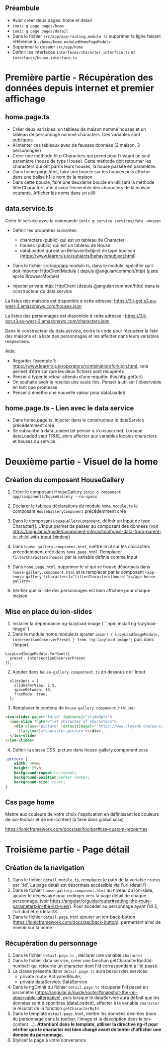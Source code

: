 Préambule
---
* Avoir créer deux pages: home et detail
* ```ionic g page pages/home```
* ```ionic g page pages/detail```
* Dans le fichier ```src/app/app-routing.module.ts``` supprimer la ligne faisant référence à ```./home/home.module#HomePageModule```
* Supprimer le dossier ```src/app/home```
* Définir les interfaces ```ìnterfaces/character.interface.ts``` et ```ìnterfaces/house.interface.ts```

Première partie - Récupération des données depuis internet et premier affichage
===

home.page.ts
---
* Créer deux variables: un tableau de maison nommé houses et un tableau de personnage nommé characters. Ces variables sont publiques.
* Alimenter ces tableaux avec de fausses données (2 maison, 3 personnages)
* Créer une méthode filterCharacters qui prend pour l’instant un seul paramètre (house de  type House). Cette méthode doit retourner les characters qui ont parmi leurs houses, la house passée en paramètre.
* Dans home.page.html, faire une boucle sur les houses puis afficher dans une balise h1 le nom de la maison
* Dans cette boucle, faire une deuxième boucle en utilisant la méthode filterCharacters afin d’avoir l’ensemble des characters de la maison courante. Afficher les noms dans un ul/li


data.service.ts
---

Créer le service avec la commande
```ionic g service services/data —nospec```

- Définir les propriétés suivantes:
	- characters (public) qui est un tableau de Character
	- houses (public) qui est un tableau de House
	- dataLoaded qui est un BehaviorSubject de type boolean (https://www.learnrxjs.io/subjects/behaviorsubject.html)

- Dans le fichier src/app/app.module.ts, dans le module, spécifier qu’il doit importer HttpClientModule ( depuis @angular/common/http)  (juste après BrowserModule)

- Injecter private http: HttpClient (depuis @angular/common/http)  dans le constructeur du data.service



La listes des maisons est disponible à cette adresse: https://3il-got.s3.eu-west-3.amazonaws.com/houses.json

La listes des personnages est disponible à cette adresse : https://3il-got.s3.eu-west-3.amazonaws.com/characters.json

Dans le constructeur du data.service, écrire le code pour récupérer la liste des maisons et la liste des personnages et les affecter dans leurs variables respectives.

Aide: 

* Regarder l’exemple 1: https://www.learnrxjs.io/operators/combination/forkjoin.html, cela permet d’être sur que les deux fichiers sont récupérés
* Penser à typer le retour attendu d’une requête: this.http.get<MonObjetAttendu>(url)
* On souhaite avoir le resultat une seule fois. Penser à utiliser l'observable en tant que promesse
* Penser à émettre une nouvelle valeur pour dataLoaded


home.page.ts - Lien avec le data service
---
* Dans home.page.ts, injecter dans le constructeur le dataService précédemment créé.
* Se subscribe à dataLoaded (et penser à s’unsuscribe). Lorsque dataLoaded vaut TRUE, alors affecter aux variables locales characters et houses du service.



Deuxième partie - Visuel de la home
===


Création du composant HouseGallery
---

1. Créer le composant HouseGallery
```ionic g component app/components/houseGallery --no-specs```

2. Déclarer le tableau déclarations du module  ```home.module.ts```  le composant ```HouseGalleryComponent``` précédemment créé


3. Dans le composant ```HouseGalleryComponent```, définir un Input de type Character[]. L'Input permet de passer au composant des données (voir https://angular.io/guide/component-interaction#pass-data-from-parent-to-child-with-input-binding)
4. Dans ```house-gallery.component.html```, mettre le ul sur les characters précedemment créé dans ```home.page.html```. Remplacer ```filterCharacters(house)``` par la variable définie comme Input
5. Dans ```home.page.html```, supprimer le ul qui se trouve désormais dans ```house-gallery.component.html``` et le remplacer par le composant ```<app-house-gallery [characters]="filterCharacters(house)"></app-house-gallery>```
6. Vérifier que la liste des personnages est bien affichée pour chaque maison

Mise en place du ion-slides
---

1. Installer la dépendance ng-lazyload-image (```npm install ng-lazyload-image``)
2. Dans le module home.module.ts ajouter ```import { LazyLoadImageModule, intersectionObserverPreset } from 'ng-lazyload-image';```
puis dans l'import 
```
LazyLoadImageModule.forRoot({
  preset: intersectionObserverPreset
}),
```

2. Ajouter dans ```house-gallery.compontent.ts``` en dessous de l'Input 


```typescrypt
  slideOpts = {
    slidesPerView: 2.5,
    spaceBetween: 10,
    freeMode: true,
  };
```
3. Remplacer le contenu de ```house-gallery.component.html``` par 


```html
<ion-slides pager="false" [options]="slideOpts">
  <ion-slide *ngFor="let character of characters">
    <div class="picture" [defaultImage]="'https://www.cleyade.com/wp-content/uploads/2019/01/unknown_person.jpg'"
      [lazyLoad]="character.picture"></div>
  </ion-slide>
</ion-slides>
```

4. Définir la classe CSS .picture dans house-gallery.component.scss


```css
.picture {
    width: 40vw;
    height: 25vh;
    background-repeat:no-repeat;
    background-position:center center;
    background-size: cover;
}
```


Css page home
---

Mettre aux couleurs de votre choix l'application en définissant les couleurs de ion-toolbar et de ion-content (à faire dans global.scss)

https://ionicframework.com/docs/api/toolbar#css-custom-properties


Troisième partie - Page détail
=====


Création de la navigation
---
1. Dans le fichier ```detail.module.ts```, remplacer le path de la variable ```routes``` par ':id'. La page détail est désormais accéssible via l'url /detail/1
2. Dans le fichier ```house-gallery.component.html``` au niveau du ion-slide, ajouter le nécessaire pour rediriger vers la page détail de chaque personnage. (voir https://angular.io/guide/router#setting-the-route-parameters-in-the-list-view). Pour accéder au personnage ayant l'id 3, l'url doit être /detail/3.
3. Dans le fichier ```detail.page.html``` ajouter un ion-back-button (https://ionicframework.com/docs/api/back-button), permettant ainsi de revenir sur la home


Récupération du personnage
---
1. Dans le fichier ```detail.page.ts``` , déclarer une variable ```character```
2. Dans le fichier data.service, créer une fonction getCharacterById(id: number) qui retourne un character dont l'id correspondant à l'id passé.
3. La classe présente dans ```detail.page.ts``` aura besoin des services:
	- private route: ActivatedRoute,
	- private dataService: DataService
4. Dans le ngOnInit du fichier ```detail.page.ts``` récuperer l'id passé en paramètre (https://angular.io/guide/router#snapshot-the-no-observable-alternative), puis lorsque le dataService aura définit que les données sont disponibles (dataLoaded), affecter à la variable ```character``` le résultat de la fonction ```getCharacterById```
5. Dans le template ```detail.page.html```, mettre les données désirées (nom du personnage dans la toolbar, l'image et la description dans le ion-content ...). 
**Attention! dans le template, utiliser la directive ng-if pour vérifier que le character est bien chargé avant de tenter d'afficher une donnée du personnage.**
6. Styliser la page à votre convenance

